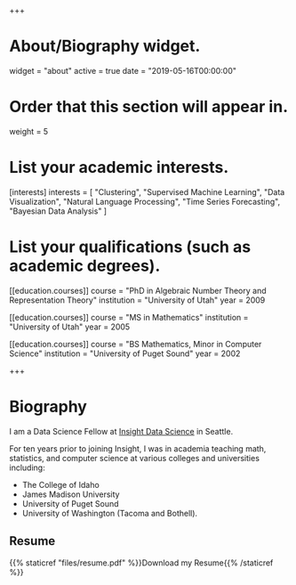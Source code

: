 +++
# About/Biography widget.
widget = "about"
active = true
date = "2019-05-16T00:00:00"

# Order that this section will appear in.
weight = 5

# List your academic interests.
[interests]
  interests = [
  "Clustering",
  "Supervised Machine Learning",
  "Data Visualization",
  "Natural Language Processing",
  "Time Series Forecasting",
  "Bayesian Data Analysis"
  ]

# List your qualifications (such as academic degrees).
[[education.courses]]
  course = "PhD in Algebraic Number Theory and Representation Theory"
  institution = "University of Utah"
  year = 2009

[[education.courses]]
  course = "MS in Mathematics"
  institution = "University of Utah"
  year = 2005

[[education.courses]]
  course = "BS Mathematics, Minor in Computer Science"
  institution = "University of Puget Sound"
  year = 2002
 
+++

# Biography

I am a Data Science Fellow at [Insight Data Science](https://www.insightdatascience.com) in Seattle. 

For ten years prior to joining Insight, I was in academia teaching math, statistics, and computer science at various colleges and universities including:

 * The College of Idaho
 * James Madison University
 * University of Puget Sound
 * University of Washington (Tacoma and Bothell).
 
## Resume
{{% staticref "files/resume.pdf" %}}Download my Resume{{% /staticref %}}
